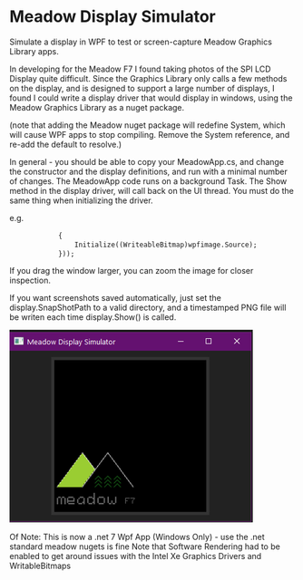 # Meadow Display Simulator
Simulate a display in WPF to test or screen-capture Meadow Graphics Library  apps.

In developing for the Meadow F7 I found taking photos of the SPI LCD Display quite difficult.
Since the Graphics Library only calls a few methods on the display, and is designed to support a large number of displays, 
I found I could write a display driver that would display in windows, using the Meadow Graphics Library as a nuget package.

(note that adding the Meadow nuget package will redefine System, which will cause WPF apps to stop compiling. 
Remove the System reference, and re-add the default to resolve.)

In general - you should be able to copy your MeadowApp.cs, and change the constructor and the display definitions, and run with a minimal number of changes.
The MeadowApp code runs on a background Task. The Show method in the display driver, will call back on the UI thread. You must do the same thing when initializing the driver.

e.g.

```            App.Current.Dispatcher.Invoke(new Action(() =>
            {
                Initialize((WriteableBitmap)wpfimage.Source);
            }));
```

If you drag the window larger, you can zoom the image for closer inspection.

If you want screenshots saved automatically, just set the display.SnapShotPath to a valid directory, and a timestamped PNG file will be writen each time display.Show() is called.

![Screenshot with Meadow Logo](MeadowDisplaySimulator.png)

Of Note: This is now a .net 7 Wpf App (Windows Only) - use the .net standard meadow nugets is fine
Note that Software Rendering had to be enabled to get around issues with the Intel Xe Graphics Drivers and WritableBitmaps
